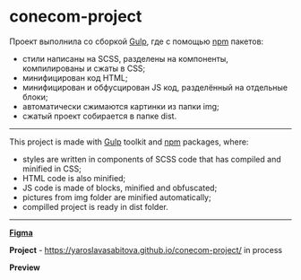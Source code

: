 # conecom-project

Проект выполнила со сборкой [Gulp](https://gulpjs.com/), где с помощью [npm](https://www.npmjs.com/) пакетов:
* стили написаны на SCSS, разделены на компоненты, компилированы и сжаты в CSS;
* минифицирован код HTML;
* минифицирован и обфусцирован JS код, разделённый на отдельные блоки;
* автоматически сжимаются картинки из папки img;
* сжатый проект собирается в папке dist.

----------------

This project is made with [Gulp](https://gulpjs.com/) toolkit and [npm](https://www.npmjs.com/) packages, where:
* styles are written in components of SCSS code that has compiled and minified in CSS;
* HTML code is also minified;
* JS code is made of blocks, minified and obfuscated;
* pictures from img folder are minified automatically;
* compilled project is ready in dist folder.

----------------

[**Figma**](https://www.figma.com/design/tcp2JqjbxM31KdsEeW37w0/htdev-test?node-id=0-1&t=xHXtdeRVJ8wsfMhp-1)

**Project** - https://yaroslavasabitova.github.io/conecom-project/ in process

**Preview**
